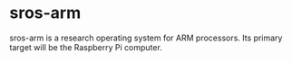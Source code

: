sros-arm
========

sros-arm is a research operating system for ARM processors.  Its primary target will be the Raspberry Pi computer.